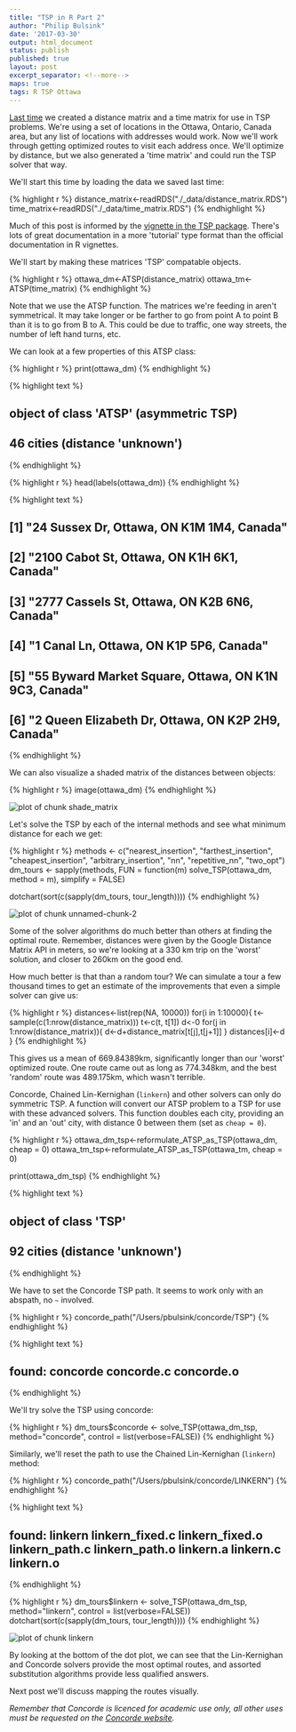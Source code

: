 ```yaml
---
title: "TSP in R Part 2"
author: "Philip Bulsink"
date: '2017-03-30'
output: html_document
status: publish
published: true
layout: post
excerpt_separator: <!--more-->
maps: true
tags: R TSP Ottawa 
---
```

 

 
[Last time](https://pbulsink.github.io/blog/2017-03-28/VRP_by_MCTSP_Part_1.html) we created a distance matrix and a time matrix for use in TSP problems. We're using a set of locations in the Ottawa, Ontario, Canada area, but any list of locations with addresses would work. Now we'll work through getting optimized routes to visit each address once. We'll optimize by distance, but we also generated a 'time matrix' and could run the TSP solver that way.
 
<!--more-->
 
We'll start this time by loading the data we saved last time:

{% highlight r %}
distance_matrix<-readRDS("./_data/distance_matrix.RDS")
time_matrix<-readRDS("./_data/time_matrix.RDS")
{% endhighlight %}
 
Much of this post is informed by the [vignette in the TSP package](https://cran.r-project.org/web/packages/TSP/vignettes/TSP.pdf). There's lots of great documentation in a more 'tutorial' type format than the official documentation in R vignettes. 
 
We'll start by making these matrices 'TSP' compatable objects. 

{% highlight r %}
ottawa_dm<-ATSP(distance_matrix)
ottawa_tm<-ATSP(time_matrix)
{% endhighlight %}
 
Note that we use the ATSP function. The matrices we're feeding in aren't symmetrical. It may take longer or be farther to go from point A to point B than it is to go from B to A. This could be due to traffic, one way streets, the number of left hand turns, etc. 
 
We can look at a few properties of this ATSP class:

{% highlight r %}
print(ottawa_dm)
{% endhighlight %}



{% highlight text %}
## object of class 'ATSP'  (asymmetric TSP) 
## 46 cities (distance 'unknown')
{% endhighlight %}



{% highlight r %}
head(labels(ottawa_dm))
{% endhighlight %}



{% highlight text %}
## [1] "24 Sussex Dr, Ottawa, ON K1M 1M4, Canada"           
## [2] "2100 Cabot St, Ottawa, ON K1H 6K1, Canada"          
## [3] "2777 Cassels St, Ottawa, ON K2B 6N6, Canada"        
## [4] "1 Canal Ln, Ottawa, ON K1P 5P6, Canada"             
## [5] "55 Byward Market Square, Ottawa, ON K1N 9C3, Canada"
## [6] "2 Queen Elizabeth Dr, Ottawa, ON K2P 2H9, Canada"
{% endhighlight %}
 
We can also visualize a shaded matrix of the distances between objects:

{% highlight r %}
image(ottawa_dm)
{% endhighlight %}

![plot of chunk shade_matrix](/images/shade_matrix-1.png)
 
Let's solve the TSP by each of the internal methods and see what minimum distance for each we get:
 

{% highlight r %}
methods <- c("nearest_insertion", "farthest_insertion", "cheapest_insertion",
"arbitrary_insertion", "nn", "repetitive_nn", "two_opt")
dm_tours <- sapply(methods, FUN = function(m) solve_TSP(ottawa_dm, method = m), simplify = FALSE)
 
dotchart(sort(c(sapply(dm_tours, tour_length))))
{% endhighlight %}

![plot of chunk unnamed-chunk-2](/images/unnamed-chunk-2-1.png)
 
Some of the solver algorithms do much better than others at finding the optimal route. Remember, distances were given by the Google Distance Matrix API in meters, so we're looking at a 330 km trip on the 'worst' solution, and closer to 260km on the good end. 
 
How much better is that than a random tour? We can simulate a tour a few thousand times to get an estimate of the improvements that even a simple solver can give us:

{% highlight r %}
distances<-list(rep(NA, 10000))
for(i in 1:10000){
    t<-sample(c(1:nrow(distance_matrix)))
    t<-c(t, t[1])
    d<-0
    for(j in 1:nrow(distance_matrix)){
        d<-d+distance_matrix[t[j],t[j+1]]
    }
    distances[i]<-d
}
{% endhighlight %}
 
This gives us a mean of 669.84389km, significantly longer than our 'worst' optimized route. One route came out as long as 774.348km, and the best 'random' route was 489.175km, which wasn't terrible.
 
Concorde, Chained Lin-Kernighan (`linkern`) and other solvers can only do symmetric TSP. A function will convert our ATSP problem to a TSP for use with these advanced solvers. This function doubles each city, providing an 'in' and an 'out' city, with distance 0 between them (set as `cheap = 0`). 
 

{% highlight r %}
ottawa_dm_tsp<-reformulate_ATSP_as_TSP(ottawa_dm, cheap = 0)
ottawa_tm_tsp<-reformulate_ATSP_as_TSP(ottawa_tm, cheap = 0)
 
print(ottawa_dm_tsp)
{% endhighlight %}



{% highlight text %}
## object of class 'TSP' 
## 92 cities (distance 'unknown')
{% endhighlight %}
 
We have to set the Concorde TSP path. It seems to work only with an abspath, no `~` involved. 

{% highlight r %}
concorde_path("/Users/pbulsink/concorde/TSP")
{% endhighlight %}



{% highlight text %}
## found: concorde concorde.c concorde.o
{% endhighlight %}
 
We'll try solve the TSP using concorde:

{% highlight r %}
dm_tours$concorde <- solve_TSP(ottawa_dm_tsp, method="concorde", control = list(verbose=FALSE))
{% endhighlight %}
 
 
Similarly, we'll reset the path to use the Chained Lin-Kernighan (`linkern`) method:

{% highlight r %}
concorde_path("/Users/pbulsink/concorde/LINKERN")
{% endhighlight %}



{% highlight text %}
## found: linkern linkern_fixed.c linkern_fixed.o linkern_path.c linkern_path.o linkern.a linkern.c linkern.o
{% endhighlight %}



{% highlight r %}
dm_tours$linkern <- solve_TSP(ottawa_dm_tsp, method="linkern", control = list(verbose=FALSE))
dotchart(sort(c(sapply(dm_tours, tour_length))))
{% endhighlight %}

![plot of chunk linkern](/images/linkern-1.png)
 
By looking at the bottom of the dot plot, we can see that the Lin-Kernighan and Concorde solvers provide the most optimal routes, and assorted substitution algorithms provide less qualified answers. 
 
Next post we'll discuss mapping the routes visually. 
 
*Remember that Concorde is licenced for academic use only, all other uses must be requested on the [Concorde website](www.math.uwaterloo.ca/tsp/concorde/index.html).*
